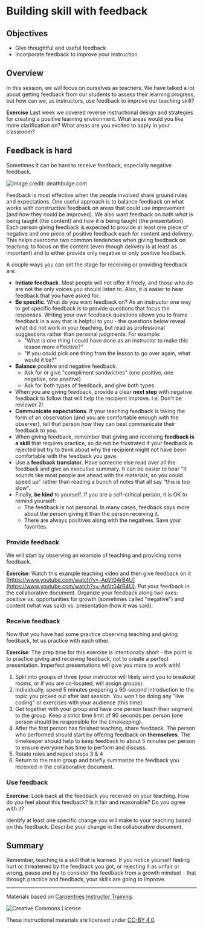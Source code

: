 # Building skill with feedback

## Objectives

+ Give thoughtful and useful feedback
+ Incorporate feedback to improve your instruction

## Overview

In this session, we will focus on ourselves as teachers. We have talked a lot 
about getting feedback from our students to assess their learning progress, but 
how can we, as instructors, use feedback to improve our teaching skill?

**Exercise** Last week we covered reverse instructional design and strategies 
for creating a positive learning environment. What areas would you like more 
clarification on? What areas are you excited to apply in your classroom?

## Feedback is hard

Sometimes it can be hard to receive feedback, especially negative feedback.

![Image credit: deathbulge.com](https://carpentries.github.io/instructor-training/fig/deathbulge-jerk.jpg)

Feedback is most effective when the people involved share ground rules and 
expectations. One useful approach is to balance feedback on what works with 
constructive feedback on areas that could use improvement (and _how_ they could
be improved). We also want feedback on both _what_ is being taught (the 
content) and _how_ it is being taught (the presentation). Each person giving 
feedback is expected to provide at least one piece of negative and one piece of 
positive feedback each for content and delivery. This helps overcome two common 
tendencies when giving feedback on teaching: to focus on the content (even 
though delivery is at least as important) and to either provide only negative 
or only positive feedback.

A couple ways you can set the stage for receiving or providing feedback are:

+ **Initiate feedback**. Most people will not offer it freely, and those who do 
are not the only voices you should listen to. Also, it is easier to hear 
feedback that you have asked for.
+ **Be specific**. What do you want feedback on? As an instructor one way to 
get specific feedback is to provide questions that focus the responses. Writing 
your own feedback questions allows you to frame feedback in a way that is 
helpful to you - the questions below reveal what did not work in your teaching, 
but read as professional suggestions rather than personal judgments. For 
example:
    + "What is one thing I could have done as an instructor to make this lesson 
    more effective?"
    + "If you could pick one thing from the lesson to go over again, what would 
    it be?"
+ **Balance** positive and negative feedback.
    + Ask for or give "compliment sandwiches" (one positive, one negative, one 
      positive)
    + Ask for both types of feedback, and give both types.
+ When you are giving feedback, provide a clear **next step** with negative 
feedback to follow that will help the recipient improve. i.e. Don't be reviewer 
2!
+ **Communicate expectations**. If your teaching feedback is taking the form of 
an observation (and you are comfortable enough with the observer), tell that 
person how they can best communicate their feedback to you.
+ When giving feedback, remember that giving and receiving **feedback is a 
skill** that requires practice, so do not be frustrated if your feedback is 
rejected but try to think about why the recipient might not have been 
comfortable with the feedback you gave.
+ Use a **feedback translator**. Have someone else read over all the feedback 
and give an executive summary. It can be easier to hear "It sounds like most 
people are ahead with the materials, so you could speed up" rather than reading 
a bunch of notes that all say "this is too slow".
+ Finally, **be kind** to yourself. If you are a self-critical person, it is OK 
to remind yourself:
    + The feedback is not personal. In many cases, feedback says more about the 
    person giving it than the person receiving it.
    + There are always positives along with the negatives. Save your favorites.

### Provide feedback

We will start by observing an example of teaching and providing some feedback.

**Exercise**: Watch this example teaching video and then give feedback on it 
[https://www.youtube.com/watch?v=-ApVt04rB4U](https://www.youtube.com/watch?v=-ApVt04rB4U). 
Put your feedback in the collaborative document. Organize your feedback along 
two axes: positive vs. opportunities for growth (sometimes called "negative") 
and content (what was said) vs. presentation (how it was said).

### Receive feedback

Now that you have had some practice observing teaching and giving feedback, let 
us practice with each other.

**Exercise**: The prep time for this exercise is intentionally short - the 
point is to practice giving and receiving feedback, not to create a perfect 
presentation. Imperfect presentations will give you more to work with!

1. Split into groups of three (your instructor will likely send you to breakout
  rooms, or if you are co-located, will assign groups).
2. Individually, spend 5 minutes preparing a 90-second introduction to the topic 
you picked out after last session. You won't be doing any "live coding" or 
exercises with your audience (this time).
3. Get together with your group and have one person teach their segment to the 
group. Keep a strict time limit of 90 seconds per person (one person should be 
responsible for the timekeeping).
4. After the first person has finished teaching, share feedback. The person who 
performed should start by offering feedback on **themselves**. The timekeeper 
should help to keep feedback to about 5 minutes per person to ensure everyone 
has time to perform and discuss.
5. Rotate roles and repeat steps 3 & 4
6. Return to the main group and briefly summarize the feedback you received in 
the collaborative document.

### Use feedback

**Exercise**: Look back at the feedback you received on your teaching. How do 
you feel about this feedback? Is it fair and reasonable? Do you agree with it?

Identify at least one specific change you will make to your teaching based on 
this feedback. Describe your change in the collaborative document.

## Summary

Remember, teaching is a skill that is learned. If you notice yourself feeling 
hurt or threatened by the feedback you got, or rejecting it as unfair or wrong, 
pause and try to consider the feedback from a growth mindset - that through 
practice and feedback, your skills are going to improve. 

***

Materials based on [Carpentries Instructor Training](https://carpentries.github.io/instructor-training/).

<img alt="Creative Commons License" style="border-width:0" src="https://i.creativecommons.org/l/by/4.0/88x31.png" />

These instructional materials are licensed under [CC-BY 4.0](https://creativecommons.org/licenses/by/4.0/).
